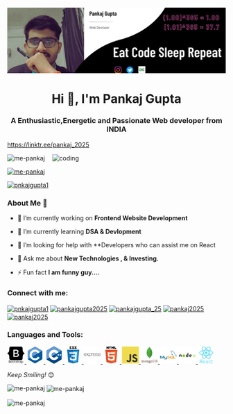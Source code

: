 ![logo](https://github.com/Me-Pankaj/Me-Pankaj/blob/main/banner.png)

<h1 align="center">Hi 👋, I'm Pankaj Gupta</h1>
<h3 align="center">A Enthusiastic,Energetic and Passionate Web developer from INDIA</h3>


<a href="https://linktr.ee/pankaj_2025" target="_blank">https://linktr.ee/pankaj_2025</a>

<img align="right" alt="coding" width="400" src="https://user-images.githubusercontent.com/55389276/140866485-8fb1c876-9a8f-4d6a-98dc-08c4981eaf70.gif">

<p align="left"> <img src="https://komarev.com/ghpvc/?username=me-pankaj&label=Profile%20views&color=0e75b6&style=flat" alt="me-pankaj" /> </p>

<p align="left"> <a href="https://github.com/ryo-ma/github-profile-trophy"><img src="https://github-profile-trophy.vercel.app/?username=me-pankaj" alt="me-pankaj" /></a> </p>

<p align="left"> <a href="https://twitter.com/pnkajgupta1" target="blank"><img src="https://img.shields.io/twitter/follow/pnkajgupta1?logo=twitter&style=for-the-badge" alt="pnkajgupta1" /></a> </p>

### About Me 🧐<br>
- 🔭 I’m currently working on **Frontend Website Development**

- 🌱 I’m currently learning **DSA & Devlopment**

- 🤝 I’m looking for help with **Developers who can assist me on React

- 💬 Ask me about **New Technologies , & Investing.**

- ⚡ Fun fact **I am funny guy....**

<h3 align="left">Connect with me:</h3>
<p align="left">
<a href="https://twitter.com/pnkajgupta1" target="blank"><img align="center" src="https://raw.githubusercontent.com/rahuldkjain/github-profile-readme-generator/master/src/images/icons/Social/twitter.svg" alt="pnkajgupta1" height="30" width="40" /></a>
<a href="https://linkedin.com/in/pankajgupta2025" target="blank"><img align="center" src="https://raw.githubusercontent.com/rahuldkjain/github-profile-readme-generator/master/src/images/icons/Social/linked-in-alt.svg" alt="pankajgupta2025" height="30" width="40" /></a>
<a href="https://instagram.com/pankajgupta_25" target="blank"><img align="center" src="https://raw.githubusercontent.com/rahuldkjain/github-profile-readme-generator/master/src/images/icons/Social/instagram.svg" alt="pankajgupta_25" height="30" width="40" /></a>
<a href="https://www.leetcode.com/pankaj2025" target="blank"><img align="center" src="https://raw.githubusercontent.com/rahuldkjain/github-profile-readme-generator/master/src/images/icons/Social/leet-code.svg" alt="pankaj2025" height="30" width="40" /></a>
<a href="https://auth.geeksforgeeks.org/user/pankaj2025" target="blank"><img align="center" src="https://raw.githubusercontent.com/rahuldkjain/github-profile-readme-generator/master/src/images/icons/Social/geeks-for-geeks.svg" alt="pankaj2025" height="30" width="40" /></a>
</p>

<h3 align="left">Languages and Tools:</h3>
<p align="left"> <a href="https://getbootstrap.com" target="_blank" rel="noreferrer"> <img src="https://raw.githubusercontent.com/devicons/devicon/master/icons/bootstrap/bootstrap-plain-wordmark.svg" alt="bootstrap" width="40" height="40"/> </a> <a href="https://www.cprogramming.com/" target="_blank" rel="noreferrer"> <img src="https://raw.githubusercontent.com/devicons/devicon/master/icons/c/c-original.svg" alt="c" width="40" height="40"/> </a> <a href="https://www.w3schools.com/cpp/" target="_blank" rel="noreferrer"> <img src="https://raw.githubusercontent.com/devicons/devicon/master/icons/cplusplus/cplusplus-original.svg" alt="cplusplus" width="40" height="40"/> </a> <a href="https://www.w3schools.com/css/" target="_blank" rel="noreferrer"> <img src="https://raw.githubusercontent.com/devicons/devicon/master/icons/css3/css3-original-wordmark.svg" alt="css3" width="40" height="40"/> </a> <a href="https://expressjs.com" target="_blank" rel="noreferrer"> <img src="https://raw.githubusercontent.com/devicons/devicon/master/icons/express/express-original-wordmark.svg" alt="express" width="40" height="40"/> </a> <a href="https://www.w3.org/html/" target="_blank" rel="noreferrer"> <img src="https://raw.githubusercontent.com/devicons/devicon/master/icons/html5/html5-original-wordmark.svg" alt="html5" width="40" height="40"/> </a> <a href="https://developer.mozilla.org/en-US/docs/Web/JavaScript" target="_blank" rel="noreferrer"> <img src="https://raw.githubusercontent.com/devicons/devicon/master/icons/javascript/javascript-original.svg" alt="javascript" width="40" height="40"/> </a> <a href="https://www.mongodb.com/" target="_blank" rel="noreferrer"> <img src="https://raw.githubusercontent.com/devicons/devicon/master/icons/mongodb/mongodb-original-wordmark.svg" alt="mongodb" width="40" height="40"/> </a> <a href="https://www.mysql.com/" target="_blank" rel="noreferrer"> <img src="https://raw.githubusercontent.com/devicons/devicon/master/icons/mysql/mysql-original-wordmark.svg" alt="mysql" width="40" height="40"/> </a> <a href="https://nodejs.org" target="_blank" rel="noreferrer"> <img src="https://raw.githubusercontent.com/devicons/devicon/master/icons/nodejs/nodejs-original-wordmark.svg" alt="nodejs" width="40" height="40"/> </a> <a href="https://reactjs.org/" target="_blank" rel="noreferrer"> <img src="https://raw.githubusercontent.com/devicons/devicon/master/icons/react/react-original-wordmark.svg" alt="react" width="40" height="40"/> </a> </p>

<i>Keep Smiling!</i> 😊

<p><img align="left" src="https://github-readme-stats.vercel.app/api/top-langs?username=me-pankaj&show_icons=true&locale=en&layout=compact" alt="me-pankaj" /></p>

<p>&nbsp;<img align="center" src="https://github-readme-stats.vercel.app/api?username=me-pankaj&show_icons=true&locale=en" alt="me-pankaj" /></p>

<p><img align="center" src="https://github-readme-streak-stats.herokuapp.com/?user=me-pankaj&" alt="me-pankaj" /></p>
